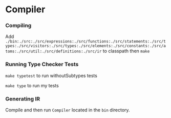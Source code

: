 # Compiler

### Compiling
Add `./bin:./src:./src/expressions:./src/functions:./src/statements:./src/types:./src/visitors:./src/types:./src/elements:./src/constants:./src/atoms:./src/util:./src/definitions:./src/ir` to classpath then `make`

### Running Type Checker Tests
`make typetest` to run withoutSubtypes tests

`make type` to run my tests

### Generating IR
Compile and then run `Compiler` located in the `bin` directory.